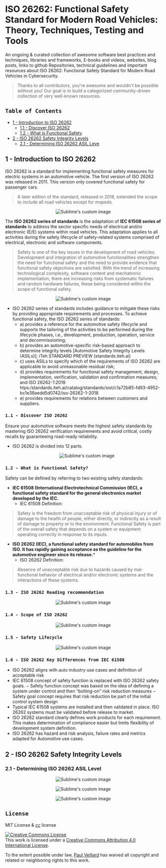 # ISO 26262: Functional Safety Standard for Modern Road Vehicles: Theory, Techniques, Testing and Tools


An ongoing & curated collection of awesome software best practices and techniques, libraries and frameworks, E-books and videos, websites, blog posts, links to github Repositories, technical guidelines and important resources about ISO 26262: Functional Safety Standard for Modern Road Vehicles in Cybersecurity.
> Thanks to all contributors, you're awesome and wouldn't be possible without you! Our goal is to build a categorized community-driven collection of very well-known resources.


## `Table of Contents`
   - [1 - Introduction to ISO 26262](#)
      - [1.1 - Discover ISO 26262](#)
      - [1.2 - What is Functional Safety](#)
   - [2 - ISO 26262 Safety Integrity Levels](#)
     - [2.1 - Determining ISO 26262 ASIL Leve](#)


## 1 - Introduction to ISO 26262
ISO 26262 is a standard for implementing functional safety measures for electric systems in an automotive vehicle. The first version of ISO 26262 was released in 2011. This version only covered functional safety for passenger cars. 
> A later edition of the standard, released in 2018, extended the scope to include all road vehicles except for mopeds.

<p align="center">
  <img src="https://github.com/paulveillard/cybersecurity-iso-26262/blob/main/img/iso26262-1.png?raw=true" alt="Sublime's custom image"/>
</p>

The **ISO 26262 series of standards** is the adaptation of **IEC 61508 series of standards** to address the sector specific needs of electrical and/or electronic (E/E) systems within road vehicles. 
This adaptation applies to all activities during the safety lifecycle of safety-related systems comprised of electrical, electronic and software components.
> Safety is one of the key issues in the development of road vehicles. Development and integration of automotive functionalities strengthen the need for functional safety and the need to provide evidence that functional safety objectives are satisfied. With the trend of increasing technological complexity, software content and mechatronic implementation, there are increasing risks from systematic failures and random hardware failures, these being considered within the scope of functional safety.

<p align="center">
  <img src="https://github.com/paulveillard/cybersecurity-iso-26262/blob/main/img/iso26262-3.png?raw=true" alt="Sublime's custom image"/>
</p>

- ISO 26262 series of standards includes guidance to mitigate these risks by providing appropriate requirements and processes. To achieve functional safety, the ISO 26262 series of standards:
   - a) provides a reference for the automotive safety lifecycle and supports the tailoring of the activities to be performed during the lifecycle phases, i.e., development, production, operation, service and decommissioning;
   - b) provides an automotive-specific risk-based approach to determine integrity levels [Automotive Safety Integrity Levels (ASILs)]; iTeh STANDARD PREVIEW (standards.iteh.ai)
   -  c) uses ASILs to specify which of the requirements of ISO 26262 are applicable to avoid unreasonable residual risk;
   -  d) provides requirements for functional safety management, design, implementation, verification, validation and confirmation measures; and ISO 26262-1:2018 htps:/standards.iteh.ai/catalog/standards/sist/c1a72b85-fd93-4952-bc1e38aedd5d0742/iso-26262-1-2018
   -  e) provides requirements for relations between customers and suppliers.

### `1.1 - Discover ISO 26262`
Ensure your automotive software meets the highest safety standards by mastering ISO 26262 verification requirements and avoid critical, costly recalls by guaranteeing road-ready reliability.

- ISO 26262 is divided into 12 parts.

  <p align="center">
  <img src="https://github.com/paulveillard/cybersecurity-iso-26262/blob/main/img/iso26262-2.png?raw=true" alt="Sublime's custom image"/>
</p>


### `1.2 - What is Functional Safety?`

Safety can be defined by referring to two existing safety standards:
- **IEC 61508 (International Electrotechnical Commission (IEC), a functional safety standard for the general electronics market developed by the IEC.**
  - IEC 61508 Definition:
> Safety is the freedom from unacceptable risk of physical injury or of damage to the health of people, either directly, or indirectly as a result of damage to property or to the
environment.
> Functional Safety is part of the overall safety that depends on a system or equipment operating correctly in response to its inputs.


- **ISO 26262 (IEC), a functional safety standard for automobiles from ISO. It has rapidly gaining acceptance as the guideline for the automotive engineer since its release.***
   - ISO 26262 Definition:
> Absence of unacceptable risk due to hazards caused by mal-functional behavior of electrical and/or electronic systems and the interactions of these systems.


### `1.3 - ISO 26262 Reading recommendation`

  <p align="center">
  <img src="https://github.com/paulveillard/cybersecurity-iso-26262/blob/main/img/iso26262-4.png?raw=true" alt="Sublime's custom image"/>
</p>

### `1.4 - Scope of ISO 26262`
  <p align="center">
  <img src="https://github.com/paulveillard/cybersecurity-iso-26262/blob/main/img/iso26262-5.png?raw=true" alt="Sublime's custom image"/>
</p>

### `1.5 - Safety Lifecycle`
  <p align="center">
  <img src="https://github.com/paulveillard/cybersecurity-iso-26262/blob/main/img/iso26262-6.png?raw=true" alt="Sublime's custom image"/>
</p>

### `1.6 - ISO 26262 Key Differences from IEC 61508`

- ISO 26262 aligns with auto industry use cases and definition of acceptable risk
- IEC 61508 concept of safety function is replaced with ISO 26262 safety goals.
   − Safety function concept was based on the idea of defining a system under control and then “bolting-on” risk reduction measures
   − Safety goal concept requires that risk reduction be part of the initial control system design
- Typical IEC 61508 systems are installed and then validated in place. ISO 26262 systems must be validated before release to market.
- ISO 26262 standard clearly defines work products for each requirement. This makes determination of compliance easier but limits flexibility of development system definition.
- ISO 26262 has hazard and risk analysis, failure rates and metrics adapted for Automotive use cases.

 ## 2 - ISO 26262 Safety Integrity Levels
     
### 2.1 - Determining ISO 26262 ASIL Level

<p align="center">
  <img src="https://github.com/paulveillard/cybersecurity-iso-26262/blob/main/img/iso26262-7.png?raw=true" alt="Sublime's custom image"/>
</p>



<p align="center">
  <img src="https://github.com/paulveillard/cybersecurity-iso-26262/blob/main/img/iso26262-8.png?raw=true" alt="Sublime's custom image"/>
</p>



<p align="center">
  <img src="https://github.com/paulveillard/cybersecurity-iso-26262/blob/main/img/iso26262-9.png?raw=true" alt="Sublime's custom image"/>
</p>

## `License`
MIT License & [cc](https://creativecommons.org/licenses/by/4.0/) license

<a rel="license" href="http://creativecommons.org/licenses/by/4.0/"><img alt="Creative Commons License" style="border-width:0" src="https://i.creativecommons.org/l/by/4.0/88x31.png" /></a><br />This work is licensed under a <a rel="license" href="http://creativecommons.org/licenses/by/4.0/">Creative Commons Attribution 4.0 International License</a>.

To the extent possible under law, [Paul Veillard](https://github.com/paulveillard/) has waived all copyright and related or neighboring rights to this work.
